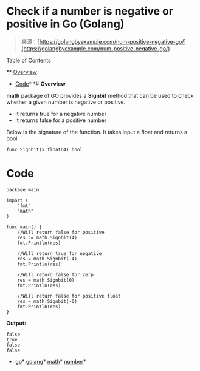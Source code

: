 <!--yml
category: 未分类
date: 2024-10-13 06:15:37
-->

# Check if a number is negative or positive in Go (Golang)

> 来源：[https://golangbyexample.com/num-positive-negative-go/](https://golangbyexample.com/num-positive-negative-go/)

Table of Contents

 **   [Overview](#Overview "Overview")
*   [Code](#Code "Code")*  *# **Overview**

**math** package of GO provides a **Signbit** method that can be used to check whether a given number is negative or positive.

*   It returns true for a negative number
*   It returns false for a positive number

Below is the signature of the function. It takes input a float and returns a bool

```
func Signbit(x float64) bool 
```

# **Code**

```
package main

import (
    "fmt"
    "math"
)

func main() {
    //Will return false for positive
    res := math.Signbit(4)
    fmt.Println(res)

    //Will return true for negative
    res = math.Signbit(-4)
    fmt.Println(res)

    //Will return false for zerp
    res = math.Signbit(0)
    fmt.Println(res)

    //Will return false for positive float
    res = math.Signbit(-0)
    fmt.Println(res)
}
```

**Output:**

```
false
true
false
false
```

*   [go](https://golangbyexample.com/tag/go/)*   [golang](https://golangbyexample.com/tag/golang/)*   [math](https://golangbyexample.com/tag/math/)*   [number](https://golangbyexample.com/tag/number/)*